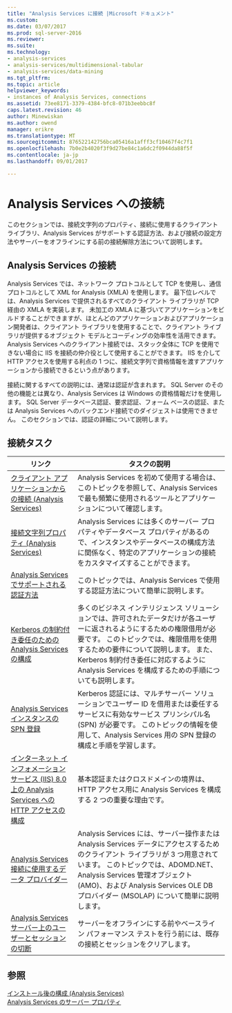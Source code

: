 ```yaml
---
title: "Analysis Services に接続 |Microsoft ドキュメント"
ms.custom: 
ms.date: 03/07/2017
ms.prod: sql-server-2016
ms.reviewer: 
ms.suite: 
ms.technology:
- analysis-services
- analysis-services/multidimensional-tabular
- analysis-services/data-mining
ms.tgt_pltfrm: 
ms.topic: article
helpviewer_keywords:
- instances of Analysis Services, connections
ms.assetid: 73ee8171-3379-4384-bfc8-071b3eebbc8f
caps.latest.revision: 46
author: Minewiskan
ms.author: owend
manager: erikre
ms.translationtype: MT
ms.sourcegitcommit: 876522142756bca05416a1afff3cf10467f4c7f1
ms.openlocfilehash: 7b0e2b4020f3f9d27be84c1a6dc2f0944da88f5f
ms.contentlocale: ja-jp
ms.lasthandoff: 09/01/2017

---
```

# <a name="connect-to-analysis-services"></a>Analysis Services への接続
  このセクションでは、接続文字列のプロパティ、接続に使用するクライアント ライブラリ、Analysis Services がサポートする認証方法、および接続の設定方法やサーバーをオフラインにする前の接続解除方法について説明します。  
  
## <a name="analysis-services-connections"></a>Analysis Services の接続  
 Analysis Services では、ネットワーク プロトコルとして TCP を使用し、通信プロトコルとして XML for Analysis (XMLA) を使用します。 最下位レベルでは、Analysis Services で提供されるすべてのクライアント ライブラリが TCP 経由の XMLA を実装します。 未加工の XMLA に基づいてアプリケーションをビルドすることができますが、ほとんどのアプリケーションおよびアプリケーション開発者は、クライアント ライブラリを使用することで、クライアント ライブラリが提供するオブジェクト モデルとコーディングの効率性を活用できます。 Analysis Services へのクライアント接続では、スタック全体に TCP を使用できない場合に IIS を接続の仲介役として使用することができます。 IIS を介して HTTP アクセスを使用する利点の 1 つに、接続文字列で資格情報を渡すアプリケーションから接続できるという点があります。  
  
 接続に関するすべての説明には、通常は認証が含まれます。 SQL Server のその他の機能とは異なり、Analysis Services は Windows の資格情報だけを使用します。 SQL Server データベース認証、要求認証、フォーム ベースの認証、または Analysis Services へのバックエンド接続でのダイジェストは使用できません。 このセクションでは、認証の詳細について説明します。  
  
##  <a name="bkmk_clientApps"></a> 接続タスク  
  
|リンク|タスクの説明|  
|----------|----------------------|  
|[クライアント アプリケーションからの接続 (Analysis Services)](../../analysis-services/instances/connect-from-client-applications-analysis-services.md)|Analysis Services を初めて使用する場合は、このトピックを参照して、Analysis Services で最も頻繁に使用されるツールとアプリケーションについて確認します。|  
|[接続文字列プロパティ (Analysis Services)](../../analysis-services/instances/connection-string-properties-analysis-services.md)|Analysis Services には多くのサーバー プロパティやデータベース プロパティがあるので、インスタンスやデータベースの構成方法に関係なく、特定のアプリケーションの接続をカスタマイズすることができます。|  
|[Analysis Services でサポートされる認証方法](../../analysis-services/instances/authentication-methodologies-supported-by-analysis-services.md)|このトピックでは、Analysis Services で使用する認証方法について簡単に説明します。|  
|[Kerberos の制約付き委任のための Analysis Services の構成](../../analysis-services/instances/configure-analysis-services-for-kerberos-constrained-delegation.md)|多くのビジネス インテリジェンス ソリューションでは、許可されたデータだけが各ユーザーに返されるようにするための権限借用が必要です。 このトピックでは、権限借用を使用するための要件について説明します。 また、Kerberos 制約付き委任に対応するように Analysis Services を構成するための手順についても説明します。|  
|[Analysis Services インスタンスの SPN 登録](../../analysis-services/instances/spn-registration-for-an-analysis-services-instance.md)|Kerberos 認証には、マルチサーバー ソリューションでユーザー ID を借用または委任するサービスに有効なサービス プリンシパル名 (SPN) が必要です。 このトピックの情報を使用して、Analysis Services 用の SPN 登録の構成と手順を学習します。|  
|[インターネット インフォメーション サービス (IIS) 8.0 上の Analysis Services への HTTP アクセスの構成](../../analysis-services/instances/configure-http-access-to-analysis-services-on-iis-8-0.md)|基本認証またはクロスドメインの境界は、HTTP アクセス用に Analysis Services を構成する 2 つの重要な理由です。|  
|[Analysis Services 接続に使用するデータ プロバイダー](../../analysis-services/instances/data-providers-used-for-analysis-services-connections.md)|Analysis Services には、サーバー操作または Analysis Services データにアクセスするためのクライアント ライブラリが 3 つ用意されています。 このトピックでは、ADOMD.NET、Analysis Services 管理オブジェクト (AMO)、および Analysis Services OLE DB プロバイダー (MSOLAP) について簡単に説明します。|  
|[Analysis Services サーバー上のユーザーとセッションの切断](../../analysis-services/instances/disconnect-users-and-sessions-on-analysis-services-server.md)|サーバーをオフラインにする前やベースライン パフォーマンス テストを行う前には、既存の接続とセッションをクリアします。|  
  
## <a name="see-also"></a>参照  
 [インストール後の構成 (Analysis Services)](../../analysis-services/instances/post-install-configuration-analysis-services.md)   
 [Analysis Services のサーバー プロパティ](../../analysis-services/server-properties/server-properties-in-analysis-services.md)   
  
  

